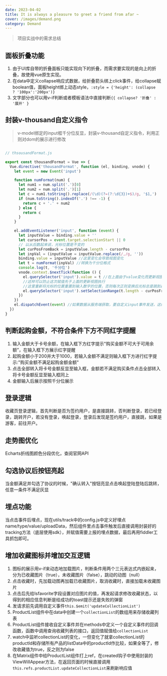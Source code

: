 ```yaml
---
date: 2023-04-02
title: It is always a pleasure to greet a friend from afar ~
cover: /images/demand.png
category: Demand
---
```


> 项目实战中的需求总结

<!-- more -->

## 面板折叠功能  

1. 由于UI库自带的折叠面板只能实现向下的折叠，而需求要实现的是向上的折叠，故使用vue原生实现。  
2. 在data中定义collapse响应式数据，给折叠箭头绑上click事件，给collapse赋boolean值，面板height绑上动态style，`:style = {'height': (collapse  ? '100px':'200px')}`
3. 文字部分也可以用v-if判断或者模板语法中直接判断`{{ collapse? '折叠' : '展开' }`

## 封装v-thousand自定义指令  

> v-model绑定的input框千分位反显，封装v-thousand自定义指令，利用正则对dom的展示进行修改  

```js

// thsousandFormat.js

export const thousandFormat = Vue => {
  Vue.directive('thousandFormat', function (el, binding, vnode) {
    let event = new Event('input')

    function numFormat(num) {
      let num1 = num.split('.')[0]
      let num2 = num.split('.')[1]
      let c = num1.toString().replace(/(\d)(?=(?:\d{3})+$)/g, '$1,')
      if (num.toString().indexOf('.') !== -1) {
        return c + '.' + num2
      } else {
        return c
      }
    }

    el.addEventListener('input', function (event) {
      let inputValue = binding.value + ''
      let cursorPos = event.target.selectionStart || 0
      // 以从后数起来说，光标位置是不变的
      let curPosFromBack = inputValue.length - cursorPos
      let inpVal = (inputValue = inputValue.replace(/,/g, ''))
      binding.value = inputValue //这里变化会导致视图变化
      let t = numFormat(inpVal) //转换为千分位格式
      console.log(t, '千分位')
      vnode.context.$nextTick(function () {
        el.querySelector('input').value = t //在上面由于value变化而更新视图后，再赋值给input.value,
        //这样可以防止这次赋值先于上面的更新视图执行
        //这里重新将光标的位置重置到输入数字的位置，否则每次正则变换后光标总是跳到最后
        el.querySelector('input').setSelectionRange(t.length - curPosFromBack, t.length - curPosFromBack)
      })
    })
    el.dispatchEvent(event) //如果数据从服务端获取，要自定义input事件发送，这样才能触发上面绑定的事件处理方法，使数据一进入输入框里面变成千分位格式
  })
}
```

## 判断起购金额，不符合条件下方不同红字提醒

1. 输入金额大于卡号余额，在输入框下方红字提示"购买金额不可大于可用余额”，在输入框下方展示红字提醒  
2. 起购金额小于200并大于1000，若输入金额不满足则输入框下方进行红字提示:"购买金额不满足起购金额金额"  
3. 点击全部转入将卡号金额反显至输入框，金额若不满足购买条件点击全部转入将卡号金额反显至输入框同上  
4. 金额输入后展示按照千分位展示

## 登录逻辑  

收藏页登录逻辑，首先判断是否为签约用户，是直接跳转，否判断登录，若已经登录，跳转开户，若没有登录，唤起登录，登录后发现是签约用户，直接跳，如果是游客，前往开户。

## 走势图优化  

Echarts折线图颜色分段优化，查阅官网API

## 勾选协议后按钮亮起  

当金额满足并勾选了协议的时候，"确认转入"按钮亮显点击唤起登陆登陆后跳转，任意一条件不满足灰显

## 埋点功能  

当点击事件后埋点，现在utils/track中的config.js中定义好埋点name/type/value/uploadData，然后组件里点击事件触发后直接调用封装好的tracking方法（底层使用sdk），并赋值需要上报的埋点数据，最后再用fiddler工具抓包即可。

## 增加收藏图标并增加交互逻辑

1. 图标的展示用v-if来动态地加载图片，判断条件用两个三元表达式内嵌起来，分为已收藏图片（true），未收藏图片（false），跳动的动图（null）
2. 点击收藏时，先加载动图再加载已收藏图片，取消收藏时，直接加载未收藏图片
3. 点击后先给Isfavorite字段设置对应图片的值，再发起请求修改收藏状态，以得到的相应信息判断是给成功的toast提示还是失败的弹窗
4. 发请求前先调用自定义事件`this.$emit('updateCollectionList')`
5. ProductList组件中在data中创建一个`collectionList`的数组用来存储收藏列表
6. ProductList组件接收自定义事件并在methods中定义一个自定义事件的回调函数，函数中调用查询收藏列表的接口，返回值赋值给`collectionList`
7. watch中监听collectionList的变化，一但变化了就拿collectionList的productId和存储所有产品的listData中的productId作比较，如果全等了，修改收藏值为true，反之则为false
8. 在Matrix组件中给ProductList组件打上ref，在created钩子中使用封装的ViewWillAppear方法，在返回页面的时候直接调用`this.refs.productList.updateCollectionList`来刷新响应值
